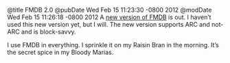 @title FMDB 2.0
@pubDate Wed Feb 15 11:23:30 -0800 2012
@modDate Wed Feb 15 11:26:18 -0800 2012
A <a href="https://github.com/ccgus/fmdb">new version of FMDB</a> is out. I haven’t used this new version yet, but I will. The new version supports ARC and not-ARC and is block-savvy.

I use FMDB in everything. I sprinkle it on my Raisin Bran in the morning. It’s the secret spice in my Bloody Marias.
